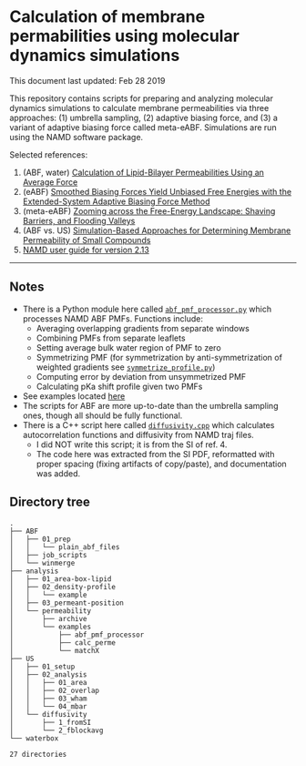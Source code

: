 
# Calculation of membrane permabilities using molecular dynamics simulations
This document last updated: Feb 28 2019

This repository contains scripts for preparing and analyzing molecular dynamics simulations to calculate 
membrane permeabilities via three approaches: (1) umbrella sampling, (2) adaptive biasing force, and 
(3) a variant of adaptive biasing force called meta-eABF. Simulations are run using the NAMD software package.  

Selected references:
1. (ABF, water) [Calculation of Lipid-Bilayer Permeabilities Using an Average Force](http://pubs.acs.org/doi/full/10.1021/ct400925s)
2. (eABF) [Smoothed Biasing Forces Yield Unbiased Free Energies with the Extended-System Adaptive Biasing Force Method](https://pubs.acs.org/doi/full/10.1021/acs.jpcb.6b10055)
3. (meta-eABF) [Zooming across the Free-Energy Landscape: Shaving Barriers, and Flooding Valleys](https://pubs.acs.org/doi/full/10.1021/acs.jpclett.8b01994)
4. (ABF vs. US) [Simulation-Based Approaches for Determining Membrane Permeability of Small Compounds](http://pubs.acs.org/doi/full/10.1021/acs.jcim.6b00022)
5. [NAMD user guide for version 2.13](https://www.ks.uiuc.edu/Research/namd/2.13/ug.pdf)

-------------------------------------------------------------------------------------------------------

## Notes

* There is a Python module here called [`abf_pmf_processor.py`](analysis/permeability/abf_pmf_processor.py) which processes NAMD ABF PMFs. Functions include:
    * Averaging overlapping gradients from separate windows
    * Combining PMFs from separate leaflets
    * Setting average bulk water region of PMF to zero
    * Symmetrizing PMF (for symmetrization by anti-symmetrization of weighted gradients see [`symmetrize_profile.py`](analysis/permeability/symmetrize_profile.py))
    * Computing error by deviation from unsymmetrized PMF
    * Calculating pKa shift profile given two PMFs
* See examples located [here](analysis/permeability/examples/)
* The scripts for ABF are more up-to-date than the umbrella sampling ones, though all should be fully functional.
* There is a C++ script here called [`diffusivity.cpp`](US/diffusivity/1_fromSI/diffusivity.cpp) which calculates autocorrelation functions and diffusivity from NAMD traj files.
    * I did NOT write this script; it is from the SI of ref. 4.
    * The code here was extracted from the SI PDF, reformatted with proper spacing (fixing artifacts of copy/paste), and documentation was added.


## Directory tree

```
.
├── ABF
│   ├── 01_prep
│   │   └── plain_abf_files
│   ├── job_scripts
│   └── winmerge
├── analysis
│   ├── 01_area-box-lipid
│   ├── 02_density-profile
│   │   └── example
│   ├── 03_permeant-position
│   └── permeability
│       ├── archive
│       └── examples
│           ├── abf_pmf_processor
│           ├── calc_perme
│           └── matchX
├── US
│   ├── 01_setup
│   ├── 02_analysis
│   │   ├── 01_area
│   │   ├── 02_overlap
│   │   ├── 03_wham
│   │   └── 04_mbar
│   └── diffusivity
│       ├── 1_fromSI
│       └── 2_fblockavg
└── waterbox

27 directories
```
